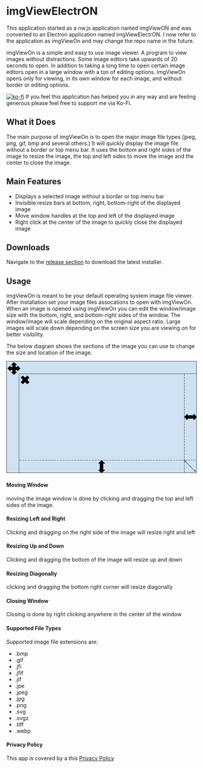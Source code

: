# imgViewElectrON
This application started as a nw.js application named imgViewON and was converted to an Electron application named imgViewElectrON. I now refer to the application as imgViewOn and may change the repo name in the future. 

imgViewOn is a simple and easy to use image viewer. A program to view images without distractions. Some image editors take upwards of 20 seconds to open. In addition to taking a long time to open certain image editors open in a large window with a ton of editing options. imgViewOn opens only for viewing, in its own window for each image, and without border or editing options.

[![ko-fi](https://www.ko-fi.com/img/githubbutton_sm.svg)](https://ko-fi.com/X8X017RCE) If you feel this application has helped you in any way and are feeling generous please feel free to support me via Ko-Fi.

## What it Does
The main purpose of imgViewOn is to open the major image file types (jpeg, png, gif, bmp and several others.) It will quickly display the image file without a border or top menu bar. It uses the bottom and right sides of the image to resize the image, the top and left sides to move the image and the center to close the image.

## Main Features
- Displays a selected image without a border or top menu bar
- Invisible resize bars at bottom, right, bottom-right of the displayed image
- Move window handles at the top and left of the displayed image
- Right click at the center of the image to quickly close the displayed image

## Downloads
Navigate to the [release section](https://github.com/raisedwizardry/imgViewElectrON/releases) to download the latest installer.

## Usage
imgViewOn is meant to be your default operating system image file viewer. After installation set your image files assocations to open with imgViewOn. When an image is opened using imgViewOn you can edit the window/image size with the bottom, right, and bottom-right sides of the window. The window/image will scale depending on the original aspect ratio. Large images will scale down depending on the screen size you are viewing on for better visibility.

The below diagram shows the sections of the image you can use to change the size and location of the image.

![](https://raw.githubusercontent.com/raisedwizardry/imgViewElectrON/master/imgViewElectrON/assets/sizing.png?raw=true)

#### Moving Window
moving the image window is done by clicking and dragging the top and left sides of the image.

#### Resizing Left and Right
Clicking and dragging on the right side of the image will resize right and left

#### Resizing Up and Down
Clicking and dragging the bottom of the image will resize up and down

#### Resizing Diagonally
clicking and dragging the bottom right corner will resize diagonally

#### Closing Window
Closing is done by right clicking anywhere in the center of the window

#### Supported File Types
Supported image file extensions are:

- .bmp
- .gif
- .jfi
- .jfif
- .jif
- .jpe
- .jpeg
- .jpg
- .png
- .svg
- .svgz
- .tiff
- .webp

#### Privacy Policy

This app is covered by a this [Privacy Policy](https://www.privacypolicygenerator.info/live.php?token=n0EhAZuX8wgSiNSu4nzTckKyEKrxNb8O)